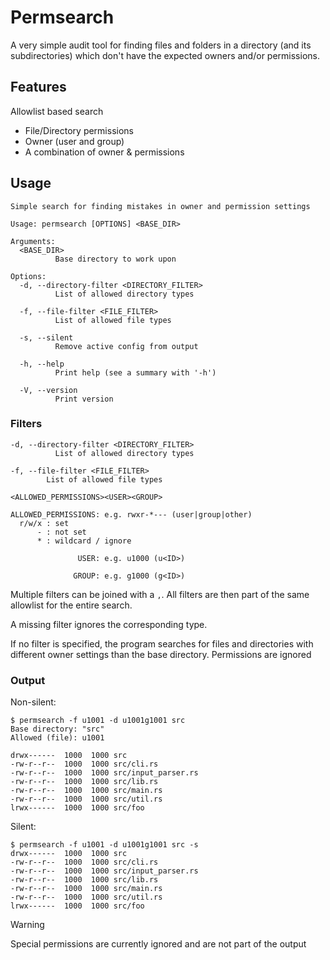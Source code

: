 # Permsearch

A very simple audit tool for finding files and folders in a directory (and its subdirectories) which don't have the expected owners and/or permissions.

## Features

Allowlist based search

- File/Directory permissions
- Owner (user and group)
- A combination of owner & permissions

## Usage

```text
Simple search for finding mistakes in owner and permission settings

Usage: permsearch [OPTIONS] <BASE_DIR>

Arguments:
  <BASE_DIR>
          Base directory to work upon

Options:
  -d, --directory-filter <DIRECTORY_FILTER>
          List of allowed directory types

  -f, --file-filter <FILE_FILTER>
          List of allowed file types

  -s, --silent
          Remove active config from output

  -h, --help
          Print help (see a summary with '-h')

  -V, --version
          Print version
```

### Filters

```text
-d, --directory-filter <DIRECTORY_FILTER>
          List of allowed directory types

-f, --file-filter <FILE_FILTER>
        List of allowed file types
```

```text
<ALLOWED_PERMISSIONS><USER><GROUP>

ALLOWED_PERMISSIONS: e.g. rwxr-*--- (user|group|other)
  r/w/x : set
      - : not set
      * : wildcard / ignore

               USER: e.g. u1000 (u<ID>)

              GROUP: e.g. g1000 (g<ID>)
```

Multiple filters can be joined with a `,`. All filters are then part of the same allowlist for the entire search.

A missing filter ignores the corresponding type.

If no filter is specified, the program searches for files and directories with different owner settings than the base directory. Permissions are ignored

### Output

Non-silent:

```console
$ permsearch -f u1001 -d u1001g1001 src
Base directory: "src"
Allowed (file): u1001

drwx------  1000  1000 src
-rw-r--r--  1000  1000 src/cli.rs
-rw-r--r--  1000  1000 src/input_parser.rs
-rw-r--r--  1000  1000 src/lib.rs
-rw-r--r--  1000  1000 src/main.rs
-rw-r--r--  1000  1000 src/util.rs
lrwx------  1000  1000 src/foo
```

Silent:

```console
$ permsearch -f u1001 -d u1001g1001 src -s
drwx------  1000  1000 src
-rw-r--r--  1000  1000 src/cli.rs
-rw-r--r--  1000  1000 src/input_parser.rs
-rw-r--r--  1000  1000 src/lib.rs
-rw-r--r--  1000  1000 src/main.rs
-rw-r--r--  1000  1000 src/util.rs
lrwx------  1000  1000 src/foo
```

> [!WARNING]
> Special permissions are currently ignored and are not part of the output
